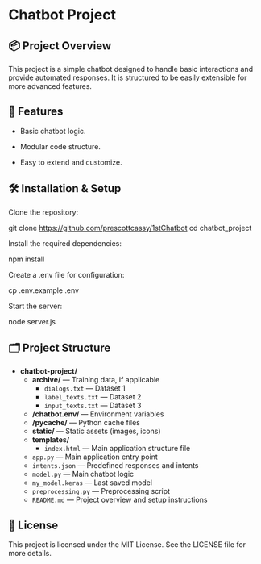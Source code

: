 # Chatbot Project

## 📦 Project Overview

This project is a simple chatbot designed to handle basic interactions and provide automated responses. It is structured to be easily extensible for more advanced features.

## 🚀  Features

- Basic chatbot logic.

- Modular code structure.

- Easy to extend and customize.

## 🛠️ Installation & Setup

Clone the repository:

git clone <https://github.com/prescottcassy/1stChatbot>
cd chatbot_project

Install the required dependencies:

npm install

Create a .env file for configuration:

cp .env.example .env

Start the server:

node server.js

## 🗂️ Project Structure

- **chatbot-project/**  
  - **archive/** — Training data, if applicable  
    - `dialogs.txt` — Dataset 1  
    - `label_texts.txt` — Dataset 2  
    - `input_texts.txt` — Dataset 3  
  - **/chatbot.env/** — Environment variables  
  - **/__pycache__/** — Python cache files  
  - **static/** — Static assets (images, icons)  
  - **templates/**  
    - `index.html` — Main application structure file  
  - `app.py` — Main application entry point  
  - `intents.json` — Predefined responses and intents  
  - `model.py` — Main chatbot logic  
  - `my_model.keras` — Last saved model  
  - `preprocessing.py` — Preprocessing script  
  - `README.md` — Project overview and setup instructions  


## 📄 License

This project is licensed under the MIT License. See the LICENSE file for more details.


